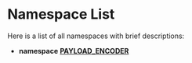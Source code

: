 
# Namespace List

Here is a list of all namespaces with brief descriptions:


* **namespace** [**PAYLOAD\_ENCODER**](namespacePAYLOAD__ENCODER.md)     


